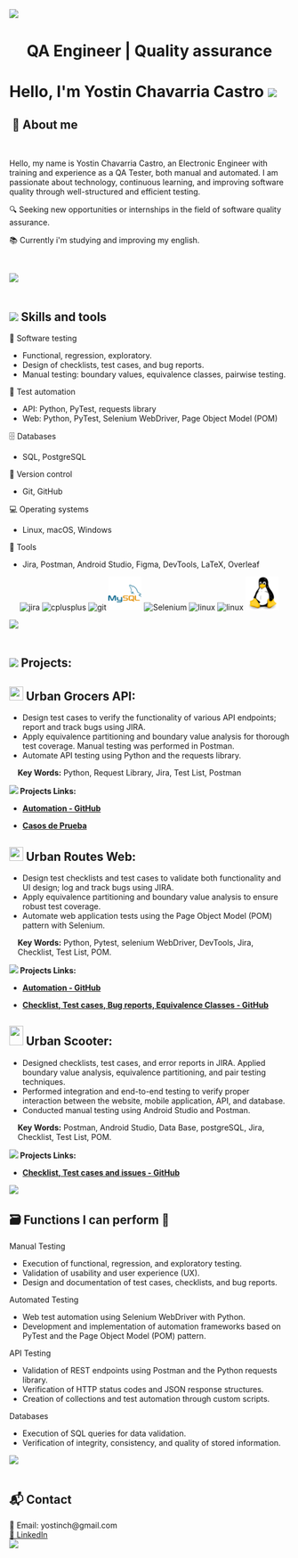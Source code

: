 <header> <link rel="stylesheet" type='text/css' href="https://cdn.jsdelivr.net/gh/devicons/devicon@latest/devicon.min.css" />

</header>

<body>
	<img src="https://user-images.githubusercontent.com/73097560/115834477-dbab4500-a447-11eb-908a-139a6edaec5c.gif">
	<h1 align="center">QA Engineer | Quality assurance</b></h1>
 	<h1 align="left">Hello, I'm Yostin Chavarria Castro </b><img src="https://media.giphy.com/media/hvRJCLFzcasrR4ia7z/giphy.gif" width="35"></h1>
	
<!------------ Acerca de mi: ------------>
## <picture><img  width = 50px></picture> **📌 About me**
<br>
<!------------ 
<div>
	<p>💡 Apasionado por la tecnología y el aprendizaje constante</p>
	<p>🎓 Ingeniero Electrónico</p>
	<p>🧪 QA Tester Manual Junior</p>
	<p>🤖 QA Tester Automatizado Junior</p>
	<p>🧠 Con habilidades para la resolución de problemas</p>
	<p>🚀 Abierto a pasantías o nuevas oportunidades laborales</p>
	<p>Tengo experiencia en el diseño de listas de comprobación, casos de prueba e informes de incidencias, así como en la ejecución de pruebas manuales y automatizadas, incluyendo pruebas de humo, regresión e identificación de zonas grises.<p>
</div>
------------>
<div>
	<p>Hello, my name is Yostin Chavarria Castro, an Electronic Engineer with training and experience as a QA Tester, both manual and automated. I am passionate about technology, continuous learning, and improving software quality through well-structured and efficient testing.</p>
	<p>🔍 Seeking new opportunities or internships in the field of software quality assurance.<p>
	<p>📚 Currently i'm studying and improving my english.</p>
</div>
<br>

<img src="https://user-images.githubusercontent.com/73097560/115834477-dbab4500-a447-11eb-908a-139a6edaec5c.gif"><br><br>

<!------------ Skills and tools ------------>
## <img src="https://i.pinimg.com/originals/a6/8e/88/a68e88e5d3ecfb89ccec6859420e0514.gif" width ="25"><b> Skills and tools</b>

<p align="center">
		<p>🧪 Software testing<p>
		<ul>
			<li>Functional, regression, exploratory.</li>
			<li>Design of checklists, test cases, and bug reports.</li>
			<li>Manual testing: boundary values, equivalence classes, pairwise testing.</li>
		</ul>
		<p>🤖 Test automation<p>
		<ul>
			<li>API: Python, PyTest, requests library</li>
			<li>Web: Python, PyTest, Selenium WebDriver, Page Object Model (POM)</li>
		</ul>
		<p>🗄️ Databases<p>
		<ul>
			<li>SQL, PostgreSQL</li>
		</ul>
		<p>🔁 Version control<p>
		<ul>
			<li>Git, GitHub</li>
		</ul>
		<p>💻 Operating systems<p>
		<ul>
			<li>Linux, macOS, Windows</li>
		</ul>
		<p>🧰 Tools<p>
		<ul>
			<li>Jira, Postman, Android Studio, Figma, DevTools, LaTeX, Overleaf</li>
		</ul>
	<p align="center">
		<!-- JIRA -->
		<img src="https://cdn.jsdelivr.net/gh/devicons/devicon@latest/icons/jira/jira-original-wordmark.svg" alt="jira" width="60" height="60"/>
		<!-- Python -->
		<img src="https://cdn.jsdelivr.net/gh/devicons/devicon@latest/icons/python/python-original-wordmark.svg" alt="cplusplus" width="60" height="60"/>
		<!-- GIT -->
		<img src="https://cdn.jsdelivr.net/gh/devicons/devicon@latest/icons/git/git-plain-wordmark.svg" alt="git" width="60" height="60"/>
		<!--My SQL -->
		<img src="https://raw.githubusercontent.com/devicons/devicon/master/icons/mysql/mysql-original-wordmark.svg" alt="mysql" width="60" height="60"/>
		<!-- Selenium -->
		<img src="https://cdn.jsdelivr.net/gh/devicons/devicon@latest/icons/selenium/selenium-original.svg" alt="Selenium" width="60" height="60"/> 
		<!-- Android studio -->
		<img src="https://cdn.jsdelivr.net/gh/devicons/devicon@latest/icons/androidstudio/androidstudio-plain-wordmark.svg" alt="linux" width="60" height="90"/> 
		<!-- POSTMAN -->
		<img src="https://cdn.jsdelivr.net/gh/devicons/devicon@latest/icons/postman/postman-plain-wordmark.svg" alt="linux" width="80" height="120"/> 
		<!-- Linux -->
		<img src="https://raw.githubusercontent.com/devicons/devicon/master/icons/linux/linux-original.svg" alt="linux" width="60" height="60"/> 
	</p> 
  </p> 

<!------------ Acerca de mi: ------------>
<img src="https://user-images.githubusercontent.com/73097560/115834477-dbab4500-a447-11eb-908a-139a6edaec5c.gif"><br><br>
## <img src="https://i.pinimg.com/originals/4f/a1/7b/4fa17b3d6b97201675a404f72a0a15fe.gif" width ="25"><b> Projects: </b> 

<!------------ Proyecto API: ------------>
## <a href="https://github.com/yostin-chava/qa-project-Urban-Grocers-app-es"> <img src="https://e7.pngegg.com/pngimages/834/715/png-clipart-computer-icons-api-text-logo.png" width="25" height="25"/></a><b> Urban Grocers API: </b> 

<p align="center">
		<!-- API -->
		<ul>
			<li>Design test cases to verify the functionality of various API endpoints; report and track bugs using JIRA.</li>
			<li>Apply equivalence partitioning and boundary value analysis for thorough test coverage. Manual testing was performed in Postman.</li>
			<li>Automate API testing using Python and the requests library.</li>
		</ul>
  		<div>
  			<p style="margin-left: 15px;">
    				<b>Key Words:</b> Python, Request Library, Jira, Test List, Postman
 			</p>
		</div>
  		<div>
			<img src="https://github.com/user-attachments/assets/00207009-2832-49e9-8944-83eaa1bda1fe" width ="25"><b> Projects Links: 
				<ul>
				<a href="https://github.com/yostin-chava/qa-project-Urban-Grocers-app-es"><li><p>Automation - GitHub</p></li></a>
				<a href="https://docs.google.com/spreadsheets/d/1CJVati2FE2ZJACCMiveYNUiDokCHQg8q/edit?usp=sharing&ouid=102903299263068147054&rtpof=true&sd=true"><li><p>Casos de Prueba</p></li></a>
				</ul>
				</b>
		</div>
   </p> 
<!------------ Proyecto WEB: ------------>

## <a href="https://github.com/yostin-chava/qa-project-Urban-Routes-es"> <img src="https://e7.pngegg.com/pngimages/285/477/png-clipart-web-development-web-design-internet-web-hosting-service-world-wide-web-logo-symmetry-thumbnail.png" width="25" height="25"/></a><b> Urban Routes Web: </b> 

<p align="center">
	<p align="center">
		<!-- API -->
		<ul>
			<li>Design test checklists and test cases to validate both functionality and UI design; log and track bugs using JIRA.</li>
			<li>Apply equivalence partitioning and boundary value analysis to ensure robust test coverage.</li>
			<li>Automate web application tests using the Page Object Model (POM) pattern with Selenium.</li>
		</ul>
  		<div>
  			<p style="margin-left: 15px;">
    				<b>Key Words:</b> Python, Pytest, selenium WebDriver, DevTools, Jira, Checklist, Test List, POM.
 			</p>
		</div>
  		<div>
			<img src="https://github.com/user-attachments/assets/00207009-2832-49e9-8944-83eaa1bda1fe" width ="25"><b> Projects Links: 
				<ul>
				<a href="https://github.com/yostin-chava/qa-project-Urban-Routes-es"><li><p>Automation - GitHub</p></li></a>
				<a href="https://github.com/yostin-chava/Pruebas-manuales-qa-project-Urban-Routes-es"><li><p>Checklist, Test cases, Bug reports, Equivalence Classes - GitHub</p></li></a>
				</ul>
				</b>
		</div>
  	</p>
   </p> 

<!------------ Proyecto hibrido: ------------>

## <a href="https://github.com/yostin-chava/qa-project-Urban-Routes-es"> <img src="https://appmaster.io/api/_files/PqV7MuNwv89GrZvBd4LNNK/download/" width="25" height="35"/></a><b> Urban Scooter: </b> 

<p align="center">
	<p align="center">
		<!-- API -->
		<ul>
			<li>Designed checklists, test cases, and error reports in JIRA. Applied boundary value analysis, equivalence partitioning, and pair testing techniques.</li>
			<li>Performed integration and end-to-end testing to verify proper interaction between the website, mobile application, API, and database.</li>
			<li>Conducted manual testing using Android Studio and Postman.</li>
		</ul>
  		<div>
  			<p style="margin-left: 15px;">
    				<b>Key Words:</b> Postman, Android Studio, Data Base, postgreSQL, Jira, Checklist, Test List, POM.
 			</p>
		</div>
  		<div>
			<img src="https://github.com/user-attachments/assets/00207009-2832-49e9-8944-83eaa1bda1fe" width ="25"><b> Projects Links: 
				<ul>
				<a href="https://github.com/yostin-chava/Pruebas-manuales-qa-project-Urban-Scooter-end-2-end-testing"><li><p>Checklist, Test cases and issues - GitHub</p></li></a>
				</ul>
				</b>
		</div>
  	</p>
   </p> 
<!--------------------------------- Funciones que puedo desempeñar ------------------------------------------->
<img src="https://user-images.githubusercontent.com/73097560/115834477-dbab4500-a447-11eb-908a-139a6edaec5c.gif"><br>

## <b>🗃️ Functions I can perform 🔌</b>

<p align="center">
		<p>Manual Testing<p>
		<ul>
			<li>Execution of functional, regression, and exploratory testing.</li>
			<li>Validation of usability and user experience (UX).</li>
			<li>Design and documentation of test cases, checklists, and bug reports.</li>
		</ul>
  		<p>Automated Testing<p>
		<ul>
			<li>Web test automation using Selenium WebDriver with Python.</li>
			<li>Development and implementation of automation frameworks based on PyTest and the Page Object Model (POM) pattern.</li>
		</ul>
  		<p>API Testing<p>
		<ul>
			<li>Validation of REST endpoints using Postman and the Python requests library.</li>
			<li>Verification of HTTP status codes and JSON response structures.</li>
			<li>Creation of collections and test automation through custom scripts.</li>
		</ul>
  		<p>Databases<p>
		<ul>
			<li>Execution of SQL queries for data validation.</li>
			<li>Verification of integrity, consistency, and quality of stored information.</li>
		</ul>

<!--------------------------------- Contacto ------------------------------------------->
<img src="https://user-images.githubusercontent.com/73097560/115834477-dbab4500-a447-11eb-908a-139a6edaec5c.gif"><br><br>
## <b> 📬 Contact</b>

<div>
	<span>📧 Email: yostinch@gmail.com</span>
	<br>
	<a href="https://www.linkedin.com/in/yostin-chavarria/" target="_blank">🔗 LinkedIn<a/>
</div>

<img src="https://user-images.githubusercontent.com/73097560/115834477-dbab4500-a447-11eb-908a-139a6edaec5c.gif">
</body>
